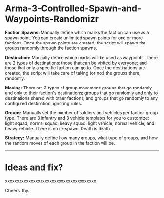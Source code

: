 # Arma-3-Controlled-Spawn-and-Waypoints-Randomizr

**Faction Spawns:**
Manually define which marks the faction can use as a spawn point. You can create unlimited spawn points for one or more factions. Once the spawn points are created, the script will spawn the groups randomly through the faction spawns.

**Destination:**
Manually define which marks will be used as waypoints. There are 2 types of destinations: those that can be visited by everyone; and those that only a specific faction can go to. Once the destinations are created, the script will take care of taking (or not) the groups there, randomly.

**Moving:**
There are 3 types of group movement: groups that go randomly and only to their faction's destinations; groups that go randomly and only to destinations shared with other factions; and groups that go randomly to any configured destination, ignoring rules.

**Groups:**
Manually set the number of soldiers and vehicles per faction group type. There are 3 infantry and 3 vehicle templates for you to customize:	light squad; normal squad; heavy squad; light vehicle; normal vehicle; and heavy vehicle. There is no re-spawn. Death is death. 

**Strategy:**
Manually define how many groups, what type of groups, and how the random moves of each group in the faction will be.

----------
# Ideas and fix?
xxxxxxxxxxxxxxxxxxxxxxxxxxxxxxxxxxxxxxx

Cheers, 
thy.
